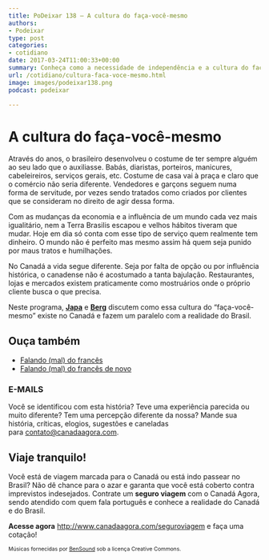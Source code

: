 ```yaml
---
title: PoDeixar 138 – A cultura do faça-você-mesmo
authors:
- Podeixar
type: post
categories:
- cotidiano
date: 2017-03-24T11:00:33+00:00
summary: Conheça como a necessidade de independência e a cultura do faça-você-mesmo molda o dia-a-dia de quem vive no Canadá e como o brasileiro se adapta a isso.
url: /cotidiano/cultura-faca-voce-mesmo.html
image: images/podeixar138.png
podcast: podeixar

---
```

# A cultura do faça-você-mesmo

Através do anos, o brasileiro desenvolveu o costume de ter sempre alguém ao seu lado que o auxiliasse. Babás, diaristas, porteiros, manicures, cabeleireiros, serviços gerais, etc. Costume de casa vai à praça e claro que o comércio não seria diferente. Vendedores e garçons seguem numa forma de servitude, por vezes sendo tratados como criados por clientes que se consideram no direito de agir dessa forma.

Com as mudanças da economia e a influência de um mundo cada vez mais igualitário, nem a Terra Brasilis escapou e velhos hábitos tiveram que mudar. Hoje em dia só conta com esse tipo de serviço quem realmente tem dinheiro. O mundo não é perfeito mas mesmo assim há quem seja punido por maus tratos e humilhações.

No Canadá a vida segue diferente. Seja por falta de opção ou por influência histórica, o canadense não é acostumado a tanta bajulação. Restaurantes, lojas e mercados existem praticamente como mostruários onde o próprio cliente busca o que precisa.

Neste programa, [**Japa**][1] e [**Berg**][2] discutem como essa cultura do &#8220;faça-você-mesmo&#8221; existe no Canadá e fazem um paralelo com a realidade do Brasil.



## Ouça também

  * [Falando (mal) do francês][3]
  * [Falando (mal) do francês de novo][4]

### E-MAILS

Você se identificou com esta história? Teve uma experiência parecida ou muito diferente? Tem uma percepção diferente da nossa? Mande sua história, críticas, elogios, sugestões e caneladas para <contato@canadaagora.com>.

## Viaje tranquilo!

Você está de viagem marcada para o Canadá ou está indo passear no Brasil? Não dê chance para o azar e garanta que você está coberto contra imprevistos indesejados. Contrate um **seguro viagem** com o Canadá Agora, sendo atendido com quem fala português e conhece a realidade do Canadá e do Brasil.

**Acesse agora** <http://www.canadaagora.com/seguroviagem> e faça uma cotação!

<span style="font-size: 8pt;">Músicas fornecidas por <a href="http://www.bensound.com/" target="_blank">BenSound</a> sob a licença Creative Commons.</span>

 [1]: https://www.canadaagora.com/japa
 [2]: https://www.canadaagora.com/berg
 [3]: https://www.canadaagora.com/podeixar/materia-especial-falando-do-frances.html
 [4]: https://www.canadaagora.com/podeixar/materia-especial-falando-mal-do-frances-de-novo.html